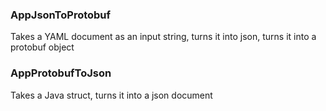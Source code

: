 ### AppJsonToProtobuf
Takes a YAML document as an input string, turns it into json, turns it into a protobuf object

### AppProtobufToJson
Takes a Java struct, turns it into a json document